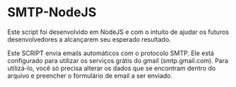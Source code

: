 # SMTP-NodeJS
Este script foi desenvolvido em NodeJS e com o intuito de ajudar os futuros desenvolvedores a alcançarem seu esperado resultado.

Este SCRIPT envia emails automáticos com o protocolo SMTP. Ele está configurado para utilizar os serviços grátis do gmail (smtp.gmail.com).
Para utilizá-lo, você só precisa alterar os dados que se encontram dentro do arquivo e preencher o formulário de email a ser enviado.

